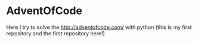 # AdventOfCode
Here I try to solve the http://adventofcode.com/ with python (this is my first repository and the first repository here!)
